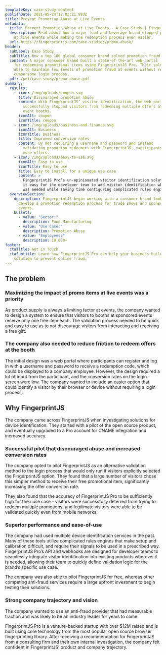 ```yaml
---
templateKey: case-study-content
publishDate: 2021-05-24T12:02:21.993Z
title: Prevent Promotion Abuse at Live Events
metadata:
  title: Prevent Promotion Abuse at Live Events - A Case Study | FingerprintJS
  description: Read about how a major food and beverage brand stopped promo abuse
    at live events while making the redemption process even easier.
  url: https://fingerprintjs.com/case-studies/promo-abuse/
header:
  subLabel: Case Study
  subTitle: How a top 100 global consumer brand solved promotion fraud
  content: A major consumer brand built a state-of-the-art web portal
    for redeeming promotional items using FingerprintJS Pro. Their solution was
    able to maintain low levels of promotion fraud at events without requiring a
    cumbersome login process.
  pdf: /pdf/case-study/promo-abuse.pdf
summary:
  results:
    - icon: /img/uploads/coupon.svg
      title: Discouraged promotion abuse
      content: With FingerprintJS’ visitor identification, the web portal
        successfully stopped visitors from redeeming multiple offers at live
        event booths.
      iconAlt: coupon
      iconTitle: coupon
    - icon: /img/uploads/business-and-finance.svg
      iconAlt: Business
      iconTitle: Business
      title: Improved conversion rates
      content: By not requiring a username and password and instead
        validating promotion redeemers with FingerprintJS, participants redeemed
        more offers.
    - icon: /img/uploads/easy-to-use.svg
      iconAlt: Easy to use
      iconTitle: Easy to use
      title: Easy to install for a unique use case
      content: >
        FingerprintJS Pro’s un-opinionated visitor identification solution made
        it easy for the developer team to add visitor identification where it
        was needed while saving time configuring complicated rules engines.
  overviewSection:
    description: FingerprintJS began working with a consumer brand looking to
      develop a promotion redemption process for trade shows and sponsored
      events.
    bullets:
      - value: "Sector:"
        description: Food Manufacturing
      - value: "Use Case:"
        description: Promotion Abuse
      - value: "Employees:"
        description: 10,000+
footer:
  ctaTitle: Get in Touch
  ctaSubtitle: Learn how FingerprintJS Pro can help your business build a custom
    solution to prevent online fraud.
---
```

## The problem

### Maximizing the impact of promo items at live events was a priority

As product supply is always a limiting factor at events, the company wanted to design a system to ensure that visitors to booths at sponsored events receive only one free item each. The validation process needed to be quick and easy to use as to not discourage visitors from interacting and receiving a free gift.

### The company also needed to reduce friction to redeem offers at the booth

The initial design was a web portal where participants can register and log in with a username and password to receive a redemption code, which could be displayed to a company employee. However, the design required a lot of input from the participant, and the conversion rates on the login screen were low. The company wanted to include an easier option that could identify a visitor by their browser or device without requiring a login process.

## Why FingerprintJS

The company came across FingerprintJS when investigating solutions for device identification. They started with a pilot of the open source product, and eventually upgraded to a Pro account for CNAME integration and increased accuracy.

### Successful pilot that discouraged abuse and increased conversion rates

The company opted to pilot FingerprintJS as an alternative validation method to the login process that would only run if visitors explicitly selected the FingerprintJS option. They found that a large number of visitors chose this simpler method to receive their free promotional item, significantly increasing the offer conversion rate.

They also found that the accuracy of FingerprintJS Pro to be sufficiently high for their use case - visitors were successfully deterred from trying to redeem multiple promotions, and legitimate visitors were able to be validated quickly even from mobile networks.

### Superior performance and ease-of-use

The company had used multiple device identification services in the past. Many of these tools utilize complicated rules engines that make setup and calibration difficult, and require their signals to be used in a prescribed way. FingerprintJS Pro’s API and webhooks are designed for developer teams to seamlessly integrate visitor identification into existing products wherever it is needed, allowing their team to quickly define validation logic for the brand’s specific use case.

The company was also able to pilot FingerprintJS for free, whereas other competing anti-fraud services require a large upfront investment to begin testing their solutions.

### Strong company trajectory and vision

The company wanted to use an anti-fraud provider that had measurable traction and was likely to be an industry leader for years to come.

FingerprintJS Pro is a venture-backed startup with over $12M raised and is built using core technology from the most popular open source browser fingerprinting library. After receiving a recommendation for FingerprintJS from a consulting firm and their own internal investigation, the company felt confident in FingerprintJS’ product and company trajectory.
